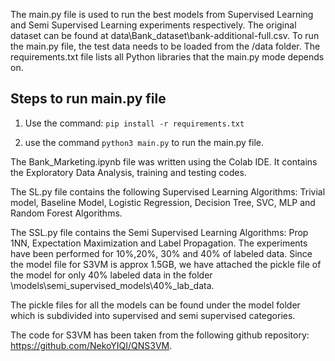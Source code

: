 
The main.py file is used to run the best models from Supervised Learning and Semi Supervised Learning experiments respectively. The original dataset can be found at data\Bank_dataset\bank-additional-full.csv. To run the main.py file, the test data needs to be loaded from the /data folder. The requirements.txt file lists all Python libraries that the main.py mode depends on.

## Steps to run main.py file

1) Use the command:
`pip install -r requirements.txt`

2) use the command `python3 main.py` to run the main.py file.


The Bank_Marketing.ipynb file was written using the Colab IDE. It contains the Exploratory Data Analysis, training and testing codes.

The SL.py file contains the following Supervised Learning Algorithms: Trivial model, Baseline Model, Logistic Regression, Decision Tree, SVC, MLP and Random Forest Algorithms.

The SSL.py file contains the Semi Supervised Learning Algorithms: Prop 1NN, Expectation Maximization and Label Propagation. The experiments have been performed for 10%,20%, 30% and 40% of labeled data. Since the model file for S3VM is approx 1.5GB, we have attached the pickle file of the model for only 40% labeled data in the folder \models\semi_supervised_models\40%_lab_data.

The pickle files for all the models can be found under the model folder which is subdivided into supervised and semi supervised categories.

The code for S3VM has been taken from the following github repository: https://github.com/NekoYIQI/QNS3VM.
